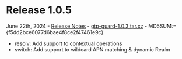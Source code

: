 
# Release 1.0.5

June 22th, 2024 -
[Release Notes](release-1.0.5) -
[gtp-guard-1.0.3.tar.xz](/software/gtp-guard-1.0.5.tar.xz) -
MD5SUM:={f5dd2bce6077d6bae4f8ce2f47461e9c}

* resolv: Add support to contextual operations
* switch: Add support to wildcard APN matching & dynamic Realm
